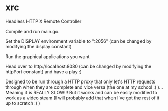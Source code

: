 # xrc
Headless HTTP X Remote Controller


Compile and run main.go.

Set the DISPLAY environment variable to ":2056" (can be changed by modifying the display constant)

Run the graphical applications you want

Head over to http://localhost:8080 (can be changed by modifying the httpPort constant) and have a play :)


Designed to be run through a HTTP proxy that only let's HTTP requests through when they are complete and vice versa (the one at my school :( )... Meaning it is REALLY SLOW!!! But it works and can be easily modified to work as a video steam (I will probably add that when I've got the rest of it up to scratch :) )
